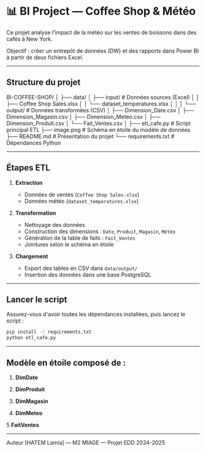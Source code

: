 # 📊 BI Project — Coffee Shop & Météo

Ce projet analyse l’impact de la météo sur les ventes de boissons dans des cafés à New York.

Objectif : créer un entrepôt de données (DW) et des rapports dans Power BI à partir de deux fichiers Excel.

---

## Structure du projet

BI-COFFEE-SHOP/
│
├── data/
│   ├── input/                        # Données sources (Excel)
│   │   ├── Coffee Shop Sales.xlsx
│   │   └── dataset_temperatures.xlsx
│   │
│   └── output/                       # Données transformées (CSV)
│       ├── Dimension_Date.csv
│       ├── Dimension_Magasin.csv
│       ├── Dimension_Meteo.csv
│       ├── Dimension_Produit.csv
│       └── Fait_Ventes.csv
│
├── etl_cafe.py                       # Script principal ETL
├── image.png                         # Schéma en étoile du modèle de données
├── README.md                         # Présentation du projet
└── requirements.txt                  # Dépendances Python


---

## Étapes ETL

1. **Extraction**
   - Données de ventes (`Coffee Shop Sales.xlsx`)
   - Données météo (`dataset_temperatures.xlsx`)

2. **Transformation**
   - Nettoyage des données
   - Construction des dimensions : `Date`, `Produit`, `Magasin`, `Météo`
   - Génération de la table de faits : `Fait_Ventes`
   - Jointures selon le schéma en étoile

3. **Chargement**
   - Export des tables en CSV dans `data/output/`
   - Insertion des données dans une base PostgreSQL

---

## Lancer le script

Assurez-vous d'avoir toutes les dépendances installées, puis lancez le script :

```bash
pip install -r requirements.txt
python etl_cafe.py 
```

---

## Modèle en étoile composé de :

1. **DimDate**

2. **DimProduit**

3. **DimMagasin**

4. **DimMeteo**

5 **FaitVentes**

---
Auteur
[HATEM Lamia] — M2 MIAGE — Projet EDD 2024-2025